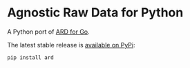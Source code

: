 Agnostic Raw Data for Python
============================

A Python port of [ARD for Go](https://github.com/tliron/kutil/tree/main/ard).

The latest stable release is [available on PyPi](https://pypi.org/project/ard/):

    pip install ard
